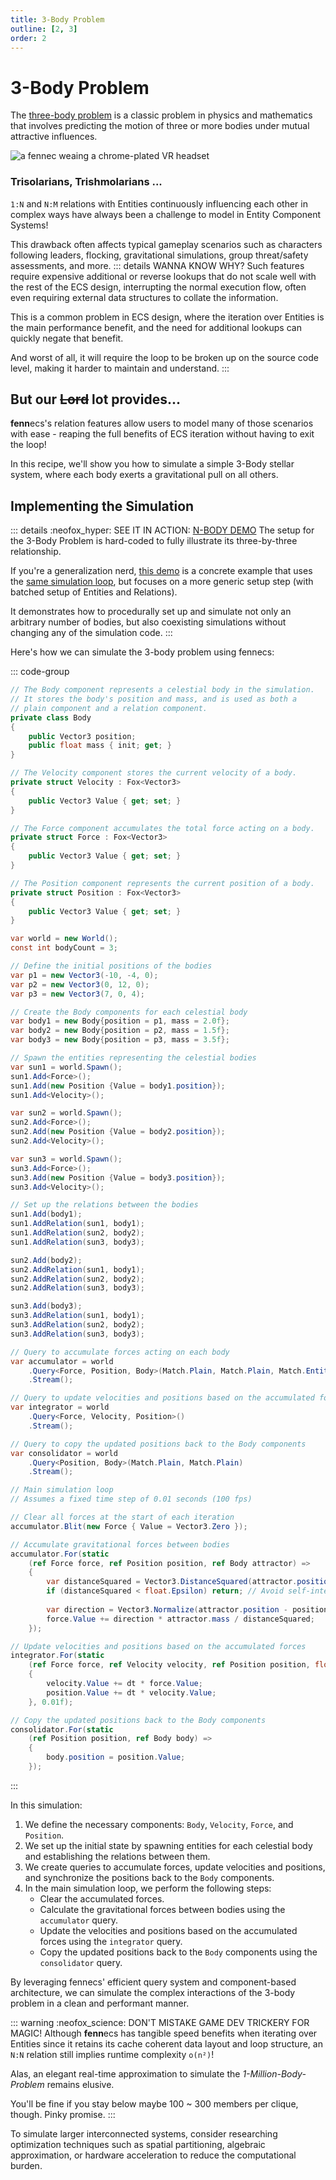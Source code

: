 ```yaml
---
title: 3-Body Problem
outline: [2, 3]
order: 2
---
```


# 3-Body Problem

The [three-body problem](https://en.wikipedia.org/wiki/Three-body_problem) is a classic problem in physics and mathematics that involves predicting the motion of three or more bodies under mutual attractive influences.

![a fennec weaing a chrome-plated VR headset](https://fennecs.tech/img/fennec-3body.png)

### Trisolarians, Trishmolarians ...

`1:N` and `N:M` relations with Entities continuously influencing each other in complex ways have always been a challenge to model in Entity Component Systems!

This drawback often affects typical gameplay scenarios such as characters following leaders, flocking, gravitational simulations, group threat/safety assessments, and more.
::: details WANNA KNOW WHY?
Such features require expensive additional or reverse lookups that do not scale well with the rest of the ECS design, interrupting the normal execution flow, often even requiring external data structures to collate the information.

This is a common problem in ECS design, where the iteration over Entities is the main performance benefit, and the need for additional lookups can quickly negate that benefit.

And worst of all, it will require the loop to be broken up on the source code level, making it harder to maintain and understand.
:::

## But our ~~Lord~~ lot provides...
**fenn**ecs's relation features allow users to model many of those scenarios with ease - reaping the full benefits of ECS iteration without having to exit the loop! 

In this recipe, we'll show you how to simulate a simple 3-Body stellar system, where each body exerts a gravitational pull on all others.

## Implementing the Simulation

::: details :neofox_hyper: SEE IT IN ACTION: [N-BODY DEMO](/examples/NBody.md)
The setup for the 3-Body Problem is hard-coded to fully illustrate its three-by-three relationship.

If you're a generalization nerd, [this demo](/examples/NBody.md) is a concrete example that uses the <u>same simulation loop</u>, but focuses on a more generic setup step (with batched setup of Entities and Relations).

It demonstrates how to procedurally set up and simulate not only an arbitrary number of bodies, but also coexisting simulations without changing any of the simulation code.
:::

Here's how we can simulate the 3-body problem using fennecs:

::: code-group

```csharp [Components]
// The Body component represents a celestial body in the simulation.
// It stores the body's position and mass, and is used as both a
// plain component and a relation component.
private class Body
{
    public Vector3 position;
    public float mass { init; get; }
}

// The Velocity component stores the current velocity of a body.
private struct Velocity : Fox<Vector3>
{
    public Vector3 Value { get; set; }
}

// The Force component accumulates the total force acting on a body.
private struct Force : Fox<Vector3>
{
    public Vector3 Value { get; set; }
}

// The Position component represents the current position of a body.
private struct Position : Fox<Vector3>
{
    public Vector3 Value { get; set; }
}
```

```csharp [System Setup]
var world = new World();
const int bodyCount = 3;

// Define the initial positions of the bodies
var p1 = new Vector3(-10, -4, 0);
var p2 = new Vector3(0, 12, 0);
var p3 = new Vector3(7, 0, 4);

// Create the Body components for each celestial body
var body1 = new Body{position = p1, mass = 2.0f};
var body2 = new Body{position = p2, mass = 1.5f};
var body3 = new Body{position = p3, mass = 3.5f};

// Spawn the entities representing the celestial bodies
var sun1 = world.Spawn();
sun1.Add<Force>();
sun1.Add(new Position {Value = body1.position});
sun1.Add<Velocity>();

var sun2 = world.Spawn();
sun2.Add<Force>();
sun2.Add(new Position {Value = body2.position});
sun2.Add<Velocity>();

var sun3 = world.Spawn();
sun3.Add<Force>();
sun3.Add(new Position {Value = body3.position});
sun3.Add<Velocity>();

// Set up the relations between the bodies
sun1.Add(body1);
sun1.AddRelation(sun1, body1);
sun1.AddRelation(sun2, body2);
sun1.AddRelation(sun3, body3);

sun2.Add(body2);
sun2.AddRelation(sun1, body1);
sun2.AddRelation(sun2, body2);
sun2.AddRelation(sun3, body3);

sun3.Add(body3);
sun3.AddRelation(sun1, body1);
sun3.AddRelation(sun2, body2);
sun3.AddRelation(sun3, body3);
```

```csharp [Queries]
// Query to accumulate forces acting on each body
var accumulator = world
    .Query<Force, Position, Body>(Match.Plain, Match.Plain, Match.Entity)
    .Stream();

// Query to update velocities and positions based on the accumulated forces
var integrator = world
    .Query<Force, Velocity, Position>()
    .Stream();

// Query to copy the updated positions back to the Body components
var consolidator = world
    .Query<Position, Body>(Match.Plain, Match.Plain)
    .Stream();        
```

```csharp [Simulation Loop]        
// Main simulation loop
// Assumes a fixed time step of 0.01 seconds (100 fps)

// Clear all forces at the start of each iteration
accumulator.Blit(new Force { Value = Vector3.Zero });

// Accumulate gravitational forces between bodies
accumulator.For(static 
    (ref Force force, ref Position position, ref Body attractor) =>
    {
        var distanceSquared = Vector3.DistanceSquared(attractor.position, position.Value);
        if (distanceSquared < float.Epsilon) return; // Avoid self-interaction
        
        var direction = Vector3.Normalize(attractor.position - position.Value);
        force.Value += direction * attractor.mass / distanceSquared;
    });

// Update velocities and positions based on the accumulated forces
integrator.For(static 
    (ref Force force, ref Velocity velocity, ref Position position, float dt) =>
    {
        velocity.Value += dt * force.Value;
        position.Value += dt * velocity.Value;
    }, 0.01f);

// Copy the updated positions back to the Body components
consolidator.For(static
    (ref Position position, ref Body body) =>
    {
        body.position = position.Value;
    });
```
:::

In this simulation:

1. We define the necessary components: `Body`, `Velocity`, `Force`, and `Position`.
2. We set up the initial state by spawning entities for each celestial body and establishing the relations between them.
3. We create queries to accumulate forces, update velocities and positions, and synchronize the positions back to the `Body` components.
4. In the main simulation loop, we perform the following steps:
   - Clear the accumulated forces.
   - Calculate the gravitational forces between bodies using the `accumulator` query.
   - Update the velocities and positions based on the accumulated forces using the `integrator` query.
   - Copy the updated positions back to the `Body` components using the `consolidator` query.

By leveraging fennecs' efficient query system and component-based architecture, we can simulate the complex interactions of the 3-body problem in a clean and performant manner.


::: warning :neofox_science: DON'T MISTAKE GAME DEV TRICKERY FOR MAGIC!
Although **fenn**ecs has tangible speed benefits when iterating over Entities since it retains its cache coherent data layout and loop structure, an `N:N` relation still implies runtime complexity `o(n²)`!

Alas, an elegant real-time approximation to simulate the *1-Million-Body-Problem* remains elusive.

You'll be fine if you stay below maybe 100 ~ 300 members per clique, though. Pinky promise.
:::

To simulate larger interconnected systems, consider researching optimization techniques such as spatial partitioning, algebraic approximation, or hardware acceleration to reduce the computational burden.
